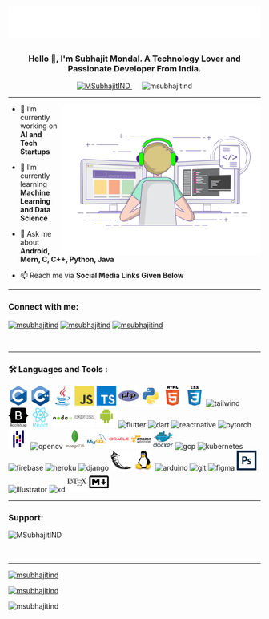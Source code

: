 <h1 align="center">
  <img src="https://raw.githubusercontent.com/MSubhajitIND/MSubhajitIND/f44ab736da34fca35afda1da7f99ea004d8b7d36/name.svg" alt="Subhajit Mondal" />
</h1>
<h3 align="center">Hello 👋, I'm Subhajit Mondal. A Technology Lover and Passionate Developer From India.</h3>

<p align="center">
<a href="https://twitter.com/msubhajitind" target="blank"><img src="https://img.shields.io/twitter/follow/MSubhajitIND?logo=twitter&color=00acee&style=for-the-badge?cacheSeconds=3600" alt="MSubhajitIND" /> </a>
&nbsp;&nbsp;&nbsp;&nbsp;
<img src="https://komarev.com/ghpvc/?username=msubhajitind&label=Profile%20Views&color=00acee&style=for-the-badge?cacheSeconds=3600" alt="msubhajitind" />
</p>

<hr>
<img align="right" alt="Coding" width="400" src="https://raw.githubusercontent.com/MSubhajitIND/MSubhajitIND/Main/coding.gif">

- 🔭 I’m currently working on **AI and Tech Startups**

- 🌱 I’m currently learning **Machine Learning and Data Science**

- 💬 Ask me about **Android, Mern, C, C++, Python, Java**

- 📫 Reach me via **Social Media Links Given Below**

<hr>

<h3 align="left">Connect with me:</h3>
<p align="left">
<a href="https://twitter.com/msubhajitind" target="blank"><img align="center" src="https://raw.githubusercontent.com/rahuldkjain/github-profile-readme-generator/master/src/images/icons/Social/twitter.svg" alt="msubhajitind" height="30" width="40" /></a>
<a href="https://linkedin.com/in/msubhajitind" target="blank"><img align="center" src="https://raw.githubusercontent.com/rahuldkjain/github-profile-readme-generator/master/src/images/icons/Social/linked-in-alt.svg" alt="msubhajitind" height="30" width="40" /></a>
<a href="https://instagram.com/msubhajitind" target="blank"><img align="center" src="https://raw.githubusercontent.com/rahuldkjain/github-profile-readme-generator/master/src/images/icons/Social/instagram.svg" alt="msubhajitind" height="30" width="40" /></a>
</p>
<br>
<hr>


<h3 align="left">🛠️ Languages and Tools :</h3>

<p align="left"> 
<img src="https://raw.githubusercontent.com/devicons/devicon/master/icons/c/c-original.svg" alt="c" width="40" height="40"/> 
  
<img src="https://raw.githubusercontent.com/devicons/devicon/master/icons/cplusplus/cplusplus-original.svg" alt="cplusplus" width="40" height="40"/> 

<img src="https://raw.githubusercontent.com/devicons/devicon/master/icons/java/java-original.svg" alt="java" width="40" height="40"/> 

<img src="https://raw.githubusercontent.com/devicons/devicon/master/icons/javascript/javascript-original.svg" alt="javascript" width="40" height="40"/> 

<img src="https://raw.githubusercontent.com/devicons/devicon/master/icons/typescript/typescript-original.svg" alt="typescript" width="40" height="40"/> 

<img src="https://raw.githubusercontent.com/devicons/devicon/master/icons/php/php-original.svg" alt="php" width="40" height="40"/> 

<img src="https://raw.githubusercontent.com/devicons/devicon/master/icons/python/python-original.svg" alt="python" width="40" height="40"/>


  
  
  
<img src="https://raw.githubusercontent.com/devicons/devicon/master/icons/html5/html5-original-wordmark.svg" alt="html5" width="40" height="40"/> 

<img src="https://raw.githubusercontent.com/devicons/devicon/master/icons/css3/css3-original-wordmark.svg" alt="css3" width="40" height="40"/> 

<img src="https://www.vectorlogo.zone/logos/tailwindcss/tailwindcss-icon.svg" alt="tailwind" width="40" height="40"/>

<img src="https://raw.githubusercontent.com/devicons/devicon/master/icons/bootstrap/bootstrap-plain-wordmark.svg" alt="bootstrap" width="40" height="40"/> 

<img src="https://raw.githubusercontent.com/devicons/devicon/master/icons/react/react-original-wordmark.svg" alt="react" width="40" height="40"/> 


  
  

<img src="https://raw.githubusercontent.com/devicons/devicon/master/icons/nodejs/nodejs-original-wordmark.svg" alt="nodejs" width="40" height="40"/> 

<img src="https://raw.githubusercontent.com/MSubhajitIND/MSubhajitIND/6e62179766e4240e95caa47bb557268c3a73103c/Logos/express-original-wordmark.svg" alt="express" width="40" height="40"/> 


  
  

<img src="https://raw.githubusercontent.com/devicons/devicon/master/icons/android/android-original-wordmark.svg" alt="android" width="40" height="40"/> 

<img src="https://www.vectorlogo.zone/logos/flutterio/flutterio-icon.svg" alt="flutter" width="40" height="40"/>

<img src="https://www.vectorlogo.zone/logos/dartlang/dartlang-icon.svg" alt="dart" width="40" height="40"/> 

<img src="https://reactnative.dev/img/header_logo.svg" alt="reactnative" width="40" height="40"/>


  
  

<img src="https://www.vectorlogo.zone/logos/pytorch/pytorch-icon.svg" alt="pytorch" width="40" height="40"/> 

<img src="https://raw.githubusercontent.com/devicons/devicon/2ae2a900d2f041da66e950e4d48052658d850630/icons/pandas/pandas-original.svg" alt="pandas" width="40" height="40"/> 

<img src="https://www.vectorlogo.zone/logos/opencv/opencv-icon.svg" alt="opencv" width="40" height="40"/> 


  

<img src="https://raw.githubusercontent.com/devicons/devicon/master/icons/mongodb/mongodb-original-wordmark.svg" alt="mongodb" width="40" height="40"/> 

<img src="https://raw.githubusercontent.com/devicons/devicon/master/icons/mysql/mysql-original-wordmark.svg" alt="mysql" width="40" height="40"/> 

<img src="https://raw.githubusercontent.com/devicons/devicon/master/icons/oracle/oracle-original.svg" alt="oracle" width="40" height="40"/>


  

<img src="https://raw.githubusercontent.com/MSubhajitIND/MSubhajitIND/6e62179766e4240e95caa47bb557268c3a73103c/Logos/amazonwebservices-original-wordmark.svg" alt="aws" width="40" height="40"/> 

<img src="https://raw.githubusercontent.com/devicons/devicon/master/icons/docker/docker-original-wordmark.svg" alt="docker" width="40" height="40"/>

<img src="https://www.vectorlogo.zone/logos/google_cloud/google_cloud-icon.svg" alt="gcp" width="40" height="40"/> 

<img src="https://www.vectorlogo.zone/logos/kubernetes/kubernetes-icon.svg" alt="kubernetes" width="40" height="40"/> 


  

<img src="https://www.vectorlogo.zone/logos/firebase/firebase-icon.svg" alt="firebase" width="40" height="40"/> 

<img src="https://www.vectorlogo.zone/logos/heroku/heroku-icon.svg" alt="heroku" width="40" height="40"/>


  

<img src="https://cdn.worldvectorlogo.com/logos/django.svg" alt="django" width="40" height="40"/>

<img src="https://github.com/MSubhajitIND/MSubhajitIND/blob/Main/Logos/flask.svg" alt="flask" width="40" height="40"/>


  
  

<img src="https://raw.githubusercontent.com/devicons/devicon/master/icons/linux/linux-original.svg" alt="linux" width="40" height="40"/> 

<img src="https://cdn.worldvectorlogo.com/logos/arduino-1.svg" alt="arduino" width="40" height="40"/> 

<img src="https://www.vectorlogo.zone/logos/git-scm/git-scm-icon.svg" alt="git" width="40" height="40"/> 
 
<img src="https://www.vectorlogo.zone/logos/figma/figma-icon.svg" alt="figma" width="40" height="40"/> 

<img src="https://raw.githubusercontent.com/MSubhajitIND/MSubhajitIND/6e62179766e4240e95caa47bb557268c3a73103c/Logos/photoshop.svg" alt="photoshop" width="40" height="40"/>

<img src="https://www.vectorlogo.zone/logos/adobe_illustrator/adobe_illustrator-icon.svg" alt="illustrator" width="40" height="40"/> 

<img src="https://cdn.worldvectorlogo.com/logos/adobe-xd.svg" alt="xd" width="40" height="40"/>

<img src="https://raw.githubusercontent.com/MSubhajitIND/MSubhajitIND/6e62179766e4240e95caa47bb557268c3a73103c/Logos/latex-original.svg" alt="Latex" width="40" height="40"/>

<img src="https://raw.githubusercontent.com/MSubhajitIND/MSubhajitIND/6e62179766e4240e95caa47bb557268c3a73103c/Logos/markdown-original.svg" alt="Markdown" width="40" height="40"/>





</p>
 
  
<hr>
  
<h3 align="left">Support:</h3>
<p><a href="https://www.buymeacoffee.com/MSubhajitIND"> <img align="left" src="https://cdn.buymeacoffee.com/buttons/v2/default-yellow.png" height="50" width="210" alt="MSubhajitIND"/></a></p><br><br><br>

<hr>


<a href="https://github.com/MSubhajitIND">
<img src="https://denvercoder1-github-readme-stats.vercel.app/api/?username=MSubhajitIND&show_icons=true&include_all_commits=true&count_private=true&theme=algolia" height="192px" alt="msubhajitind"/></a>

<a href="https://github.com/MSubhajitIND"><img src="https://github-readme-streak-stats.herokuapp.com/?user=msubhajitind&theme=algolia" height="192px" alt="msubhajitind"/></a>
<br>

<p><img src="https://github-readme-stats.vercel.app/api/top-langs?username=msubhajitind&show_icons=true&locale=en&layout=compact&theme=algolia" alt="msubhajitind"/></p>

